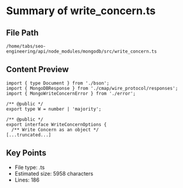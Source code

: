 # Summary of write_concern.ts
  
## File Path
`/home/tabs/seo-engineering/api/node_modules/mongodb/src/write_concern.ts`

## Content Preview
```
import { type Document } from './bson';
import { MongoDBResponse } from './cmap/wire_protocol/responses';
import { MongoWriteConcernError } from './error';

/** @public */
export type W = number | 'majority';

/** @public */
export interface WriteConcernOptions {
  /** Write Concern as an object */
[...truncated...]
```

## Key Points
- File type: .ts
- Estimated size: 5958 characters
- Lines: 186
